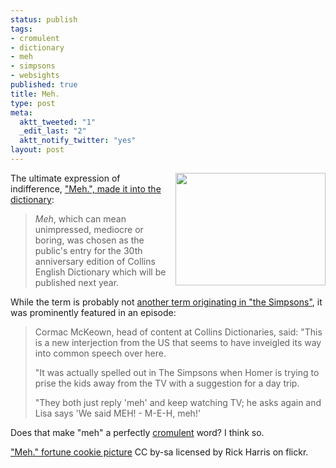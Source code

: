 ```yaml
--- 
status: publish
tags: 
- cromulent
- dictionary
- meh
- simpsons
- websights
published: true
title: Meh.
type: post
meta: 
  aktt_tweeted: "1"
  _edit_last: "2"
  aktt_notify_twitter: "yes"
layout: post
---
```

<img src="http://fredericiana.com/wp-content/uploads/2008/11/meh-fortune-cookie.jpg" alt="" title="&quot;Meh&quot; fortune cookie" width="240" height="180" class="alignright size-full wp-image-1832" align="right" />The ultimate expression of indifference, <a href="http://www.telegraph.co.uk/news/3467717/Word-featured-in-The-Simpsons-becomes-latest-addition-to-Collins-English-Dictionary.html">"Meh.", made it into the dictionary</a>:

<blockquote><em>Meh</em>, which can mean unimpressed, mediocre or boring, was chosen as the public's entry for the 30th anniversary edition of Collins English Dictionary which will be published next year.</blockquote>

While the term is probably not <a href="http://fredericiana.com/2008/08/23/flickr-embiggens-pictures/">another term originating in "the Simpsons"</a>, it was prominently featured in an episode:

<blockquote>Cormac McKeown, head of content at Collins Dictionaries, said: "This is a new interjection from the US that seems to have inveigled its way into common speech over here.

"It was actually spelled out in The Simpsons when Homer is trying to prise the kids away from the TV with a suggestion for a day trip.

"They both just reply 'meh' and keep watching TV; he asks again and Lisa says 'We said MEH! - M-E-H, meh!'</blockquote>

Does that make "meh" a perfectly <a href="http://www.urbandictionary.com/define.php?term=cromulent">cromulent</a> word? I think so.

<p class="credits"><a href="http://flickr.com/photos/rickharris/430890004/">"Meh." fortune cookie picture</a> CC by-sa licensed by Rick Harris on flickr.</p>
